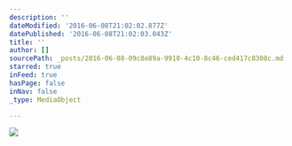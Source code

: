 ```yaml
---
description: ''
dateModified: '2016-06-08T21:02:02.877Z'
datePublished: '2016-06-08T21:02:03.043Z'
title: ''
author: []
sourcePath: _posts/2016-06-08-09c8e89a-9910-4c10-8c46-ced417c8308c.md
starred: true
inFeed: true
hasPage: false
inNav: false
_type: MediaObject

---
```

![](https://the-grid-user-content.s3-us-west-2.amazonaws.com/a175767e-e064-4737-a9e1-d252321b7089.png)